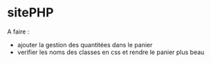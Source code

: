 # sitePHP
A faire :
- ajouter la gestion des quantitées dans le panier 
- verifier les noms des classes en css et rendre le panier plus beau 
